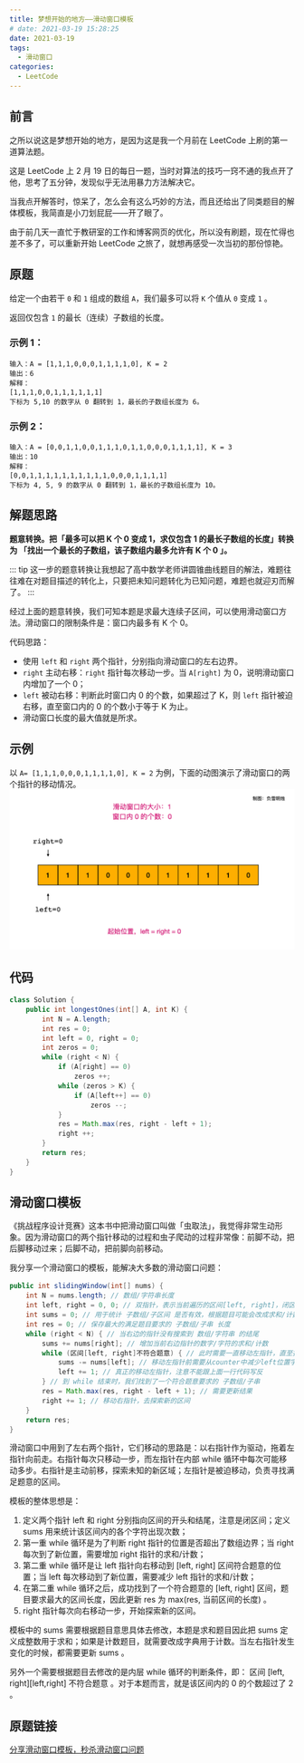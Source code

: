 ```yaml
---
title: 梦想开始的地方——滑动窗口模板
# date: 2021-03-19 15:28:25
date: 2021-03-19
tags:
  - 滑动窗口
categories:
  - LeetCode
---
```


## 前言

之所以说这是梦想开始的地方，是因为这是我一个月前在 LeetCode 上刷的第一道算法题。

这是 LeetCode 上 2 月 19 日的每日一题，当时对算法的技巧一窍不通的我点开了他，思考了五分钟，发现似乎无法用暴力方法解决它。

当我点开解答时，惊呆了，怎么会有这么巧妙的方法，而且还给出了同类题目的解体模板，我简直是小刀划屁屁——开了眼了。

由于前几天一直忙于教研室的工作和博客网页的优化，所以没有刷题，现在忙得也差不多了，可以重新开始 LeetCode 之旅了，就想再感受一次当初的那份惊艳。

## 原题

给定一个由若干 `0` 和 `1` 组成的数组 `A`，我们最多可以将 `K` 个值从 `0` 变成 `1` 。

返回仅包含 `1` 的最长（连续）子数组的长度。

### 示例 1：

```
输入：A = [1,1,1,0,0,0,1,1,1,1,0], K = 2
输出：6
解释：
[1,1,1,0,0,1,1,1,1,1,1]
下标为 5,10 的数字从 0 翻转到 1，最长的子数组长度为 6。
```

### 示例 2：

```
输入：A = [0,0,1,1,0,0,1,1,1,0,1,1,0,0,0,1,1,1,1], K = 3
输出：10
解释：
[0,0,1,1,1,1,1,1,1,1,1,1,0,0,0,1,1,1,1]
下标为 4, 5, 9 的数字从 0 翻转到 1，最长的子数组长度为 10。
```

## 解题思路

**题意转换。把「最多可以把 K 个 0 变成 1，求仅包含 1 的最长子数组的长度」转换为 「找出一个最长的子数组，该子数组内最多允许有 K 个 0 」。**

::: tip
这一步的题意转换让我想起了高中数学老师讲圆锥曲线题目的解法，难题往往难在对题目描述的转化上，只要把未知问题转化为已知问题，难题也就迎刃而解了。
:::

经过上面的题意转换，我们可知本题是求最大连续子区间，可以使用滑动窗口方法。滑动窗口的限制条件是：窗口内最多有 K 个 0。

代码思路：

- 使用 `left` 和 `right` 两个指针，分别指向滑动窗口的左右边界。
- `right` 主动右移：`right` 指针每次移动一步。当 `A[right]` 为 0，说明滑动窗口内增加了一个 0；
- `left` 被动右移：判断此时窗口内 0 的个数，如果超过了 K，则 `left` 指针被迫右移，直至窗口内的 0 的个数小于等于 K 为止。
- 滑动窗口长度的最大值就是所求。

## 示例

以 `A= [1,1,1,0,0,0,1,1,1,1,0], K = 2` 为例，下面的动图演示了滑动窗口的两个指针的移动情况。
![sliding-window](./LongestOnes.assets/sliding-window.gif)

## 代码

```java
class Solution {
    public int longestOnes(int[] A, int K) {
        int N = A.length;
        int res = 0;
        int left = 0, right = 0;
        int zeros = 0;
        while (right < N) {
            if (A[right] == 0)
                zeros ++;
            while (zeros > K) {
                if (A[left++] == 0)
                    zeros --;
            }
            res = Math.max(res, right - left + 1);
            right ++;
        }
        return res;
    }
}
```

## 滑动窗口模板

《挑战程序设计竞赛》这本书中把滑动窗口叫做「虫取法」，我觉得非常生动形象。因为滑动窗口的两个指针移动的过程和虫子爬动的过程非常像：前脚不动，把后脚移动过来；后脚不动，把前脚向前移动。

我分享一个滑动窗口的模板，能解决大多数的滑动窗口问题：

```java
public int slidingWindow(int[] nums) {
    int N = nums.length; // 数组/字符串长度
    int left, right = 0, 0; // 双指针，表示当前遍历的区间[left, right]，闭区间
    int sums = 0; // 用于统计 子数组/子区间 是否有效，根据题目可能会改成求和/计数
    int res = 0; // 保存最大的满足题目要求的 子数组/子串 长度
    while (right < N) { // 当右边的指针没有搜索到 数组/字符串 的结尾
        sums += nums[right]; // 增加当前右边指针的数字/字符的求和/计数
        while (区间[left, right]不符合题意) { // 此时需要一直移动左指针，直至找到一个符合题意的区间
            sums -= nums[left]; // 移动左指针前需要从counter中减少left位置字符的求和/计数
            left += 1; // 真正的移动左指针，注意不能跟上面一行代码写反
        } // 到 while 结束时，我们找到了一个符合题意要求的 子数组/子串
        res = Math.max(res, right - left + 1); // 需要更新结果
        right += 1; // 移动右指针，去探索新的区间
    }
    return res;
}
```

滑动窗口中用到了左右两个指针，它们移动的思路是：以右指针作为驱动，拖着左指针向前走。右指针每次只移动一步，而左指针在内部 while 循环中每次可能移动多步。右指针是主动前移，探索未知的新区域；左指针是被迫移动，负责寻找满足题意的区间。

模板的整体思想是：

1. 定义两个指针 left 和 right 分别指向区间的开头和结尾，注意是闭区间；定义 sums 用来统计该区间内的各个字符出现次数；
2. 第一重 while 循环是为了判断 right 指针的位置是否超出了数组边界；当 right 每次到了新位置，需要增加 right 指针的求和/计数；
3. 第二重 while 循环是让 left 指针向右移动到 [left, right] 区间符合题意的位置；当 left 每次移动到了新位置，需要减少 left 指针的求和/计数；
4. 在第二重 while 循环之后，成功找到了一个符合题意的 [left, right] 区间，题目要求最大的区间长度，因此更新 res 为 max(res, 当前区间的长度) 。
5. right 指针每次向右移动一步，开始探索新的区间。

模板中的 sums 需要根据题目意思具体去修改，本题是求和题目因此把 sums 定义成整数用于求和；如果是计数题目，就需要改成字典用于计数。当左右指针发生变化的时候，都需要更新 sums 。

另外一个需要根据题目去修改的是内层 while 循环的判断条件，即： 区间 [left, right][left,right] 不符合题意 。对于本题而言，就是该区间内的 0 的个数超过了 2 。

## 原题链接

[分享滑动窗口模板，秒杀滑动窗口问题](https://leetcode-cn.com/problems/max-consecutive-ones-iii/solution/fen-xiang-hua-dong-chuang-kou-mo-ban-mia-f76z/)
